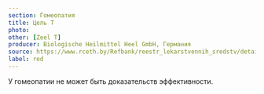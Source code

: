 ```yaml
---
section: Гомеопатия
title: Цель Т
photo: 
other: [Zeel T]
producer: Biologische Heilmittel Heel GmbH, Германия
source: https://www.rceth.by/Refbank/reestr_lekarstvennih_sredstv/details/1789_96_01_07_12_16_17
label: red
---
```


У гомеопатии не может быть доказательств эффективности.
